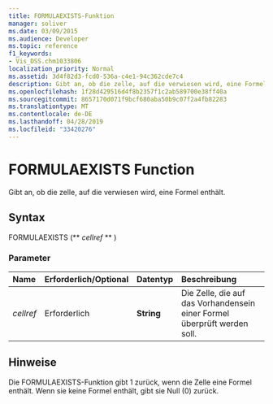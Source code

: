 ```yaml
---
title: FORMULAEXISTS-Funktion
manager: soliver
ms.date: 03/09/2015
ms.audience: Developer
ms.topic: reference
f1_keywords:
- Vis_DSS.chm1033806
localization_priority: Normal
ms.assetid: 3d4f82d3-fcd0-536a-c4e1-94c362cde7c4
description: Gibt an, ob die zelle, auf die verwiesen wird, eine Formel enthält.
ms.openlocfilehash: 1f28d429516d4f8b2357f1c2ab589700e38ff40a
ms.sourcegitcommit: 8657170d071f9bcf680aba50b9c07f2a4fb82283
ms.translationtype: MT
ms.contentlocale: de-DE
ms.lasthandoff: 04/28/2019
ms.locfileid: "33420276"
---
```

# <a name="formulaexists-function"></a>FORMULAEXISTS Function

Gibt an, ob die zelle, auf die verwiesen wird, eine Formel enthält. 
  
## <a name="syntax"></a>Syntax

FORMULAEXISTS (** *cellref* ** ) 
  
### <a name="parameters"></a>Parameter

|**Name**|**Erforderlich/Optional**|**Datentyp**|**Beschreibung**|
|:-----|:-----|:-----|:-----|
| _cellref_ <br/> |Erforderlich  <br/> |**String** <br/> |Die Zelle, die auf das Vorhandensein einer Formel überprüft werden soll.  <br/> |
   
## <a name="remarks"></a>Hinweise

Die FORMULAEXISTS-Funktion gibt 1 zurück, wenn die Zelle eine Formel enthält. Wenn sie keine Formel enthält, gibt sie Null (0) zurück. 
  

